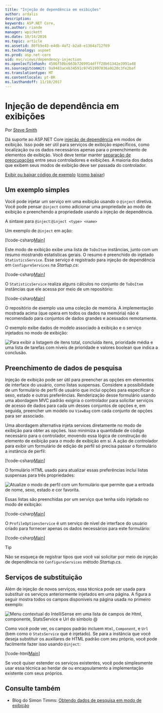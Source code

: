 ```yaml
---
title: "Injeção de dependência em exibições"
author: ardalis
description: 
keywords: ASP.NET Core,
ms.author: riande
manager: wpickett
ms.date: 10/14/2016
ms.topic: article
ms.assetid: 80fb9e43-e4db-4af2-b2a8-e1364a712f69
ms.technology: aspnet
ms.prod: asp.net-core
uid: mvc/views/dependency-injection
ms.openlocfilehash: 4586f50bc663b7269914dfff28b61342e3991a48
ms.sourcegitcommit: 9a9483aceb34591c97451997036a9120c3fe2baf
ms.translationtype: MT
ms.contentlocale: pt-BR
ms.lasthandoff: 11/10/2017
---
```

# <a name="dependency-injection-into-views"></a>Injeção de dependência em exibições

Por [Steve Smith](https://ardalis.com/)

Dá suporte ao ASP.NET Core [injeção de dependência](xref:fundamentals/dependency-injection) em modos de exibição. Isso pode ser útil para serviços de exibição específicos, como localização ou os dados necessários apenas para o preenchimento de elementos de exibição. Você deve tentar manter [separação de preocupações](http://deviq.com/separation-of-concerns/) entre seus controladores e exibições. A maioria dos dados que exibem seus modos de exibição deve ser passada do controlador.

[Exibir ou baixar código de exemplo](https://github.com/aspnet/Docs/tree/master/aspnetcore/mvc/views/dependency-injection/sample) ([como baixar](xref:tutorials/index#how-to-download-a-sample))

## <a name="a-simple-example"></a>Um exemplo simples

Você pode injetar um serviço em uma exibição usando o `@inject` diretiva. Você pode pensar `@inject` como adicionar uma propriedade ao modo de exibição e preenchendo a propriedade usando a injeção de dependência.

A sintaxe para `@inject`:`@inject <type> <name>`

Um exemplo de `@inject` em ação:

[!code-csharp[Main](../../mvc/views/dependency-injection/sample/src/ViewInjectSample/Views/ToDo/Index.cshtml?highlight=4,5,15,16,17)]

Este modo de exibição exibe uma lista de `ToDoItem` instâncias, junto com um resumo mostrando estatísticas gerais. O resumo é preenchido do injetado `StatisticsService`. Esse serviço é registrado para injeção de dependência em `ConfigureServices` na *Startup.cs*:

[!code-csharp[Main](../../mvc/views/dependency-injection/sample/src/ViewInjectSample/Startup.cs?highlight=6,7&range=15-22)]

O `StatisticsService` realiza alguns cálculos no conjunto de `ToDoItem` instâncias que ele acessa por meio de um repositório:

[!code-csharp[Main](../../mvc/views/dependency-injection/sample/src/ViewInjectSample/Model/Services/StatisticsService.cs?highlight=15,20,26)]

O repositório de exemplo usa uma coleção de memória. A implementação mostrada acima (que opera em todos os dados na memória) não é recomendado para conjuntos de dados grandes e acessados remotamente.

O exemplo exibe dados de modelo associado à exibição e o serviço injetados no modo de exibição:

![Para exibir a listagem de itens total, concluída itens, prioridade média e uma lista de tarefas com níveis de prioridade e valores boolean que indica a conclusão.](dependency-injection/_static/screenshot.png)

## <a name="populating-lookup-data"></a>Preenchimento de dados de pesquisa

Injeção de exibição pode ser útil para preencher as opções em elementos de interface do usuário, como listas suspensas. Considere a possibilidade de um formulário de perfil de usuário que inclui opções para especificar o sexo, estado e outras preferências. Renderização desse formulário usando uma abordagem MVC padrão exigiria o controlador para solicitar serviços de acesso de dados para cada um desses conjuntos de opções e, em seguida, preencher um modelo ou `ViewBag` com cada conjunto de opções para ser associado.

Uma abordagem alternativa injeta services diretamente no modo de exibição para obter as opções. Isso minimiza a quantidade de código necessário para o controlador, movendo essa lógica de construção do elemento de exibição para o modo de exibição em si. A ação de controlador para exibir um formulário de edição de perfil só precisa passar o formulário a instância de perfil:

[!code-csharp[Main](../../mvc/views/dependency-injection/sample/src/ViewInjectSample/Controllers/ProfileController.cs?highlight=9,19)]

O formulário HTML usado para atualizar essas preferências inclui listas suspensas para três propriedades:

![Atualize o modo de perfil com um formulário que permite que a entrada de nome, sexo, estado e cor favorita.](dependency-injection/_static/updateprofile.png)

Essas listas são preenchidas por um serviço que tenha sido injetado no modo de exibição:

[!code-csharp[Main](../../mvc/views/dependency-injection/sample/src/ViewInjectSample/Views/Profile/Index.cshtml?highlight=4,16,17,21,22,26,27)]

O `ProfileOptionsService` é um serviço de nível de interface do usuário criado para fornecer apenas os dados necessários para este formulário:

[!code-csharp[Main](../../mvc/views/dependency-injection/sample/src/ViewInjectSample/Model/Services/ProfileOptionsService.cs?highlight=7,13,24)]

>[!TIP]
> Não se esqueça de registrar tipos que você vai solicitar por meio de injeção de dependência no `ConfigureServices` método *Startup.cs*.

## <a name="overriding-services"></a>Serviços de substituição

Além de injeção de novos serviços, essa técnica pode ser usada para substituir os serviços anteriormente injetados em uma página. A figura a seguir mostra todos os campos disponíveis na página usada no primeiro exemplo:

![Menu contextual do IntelliSense em uma lista de campos de Html, componente, StatsService e Url do símbolo @](dependency-injection/_static/razor-fields.png)

Como você pode ver, os campos padrão incluem `Html`, `Component`, e `Url` (bem como o `StatsService` que é injetado). Se para a instância que você deseja substituir os auxiliares de HTML padrão com seu próprio, você pode facilmente fazer isso usando `@inject`:

[!code-html[Main](../../mvc/views/dependency-injection/sample/src/ViewInjectSample/Views/Helper/Index.cshtml?highlight=3,11)]

Se você quiser estender os serviços existentes, você pode simplesmente usar essa técnica ao herdar de ou encapsulamento a implementação existente com seus próprios.

## <a name="see-also"></a>Consulte também

* Blog do Simon Timms: [Obtendo dados de pesquisa em modo de exibição](http://blog.simontimms.com/2015/06/09/getting-lookup-data-into-you-view/)
